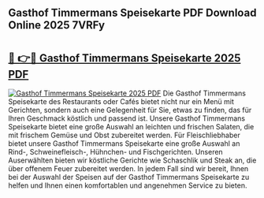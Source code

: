 ## Gasthof Timmermans Speisekarte PDF Download Online 2025 7VRFy

# <h2><a href="http://gcc7xwu.nevu.top/?p=Gasthof+Timmermans+Speisekarte">🔗 👉🔴 Gasthof Timmermans Speisekarte 2025 PDF</a></h2>

[![Gasthof Timmermans Speisekarte 2025 PDF](https://i.imgur.com/dBaPXMq.png)](http://gcc7xwu.nevu.top/?p=Gasthof+Timmermans+Speisekarte)
Die Gasthof Timmermans Speisekarte des Restaurants oder Cafés bietet nicht nur ein Menü mit Gerichten, sondern auch eine Gelegenheit für Sie, etwas zu finden, das für Ihren Geschmack köstlich und passend ist. Unsere Gasthof Timmermans Speisekarte bietet eine große Auswahl an leichten und frischen Salaten, die mit frischem Gemüse und Obst zubereitet werden. Für Fleischliebhaber bietet unsere Gasthof Timmermans Speisekarte eine große Auswahl an Rind-, Schweinefleisch-, Hühnchen- und Fischgerichten. Unseren Auserwählten bieten wir köstliche Gerichte wie Schaschlik und Steak an, die über offenem Feuer zubereitet werden. In jedem Fall sind wir bereit, Ihnen bei der Auswahl der Speisen auf der Gasthof Timmermans Speisekarte zu helfen und Ihnen einen komfortablen und angenehmen Service zu bieten.
